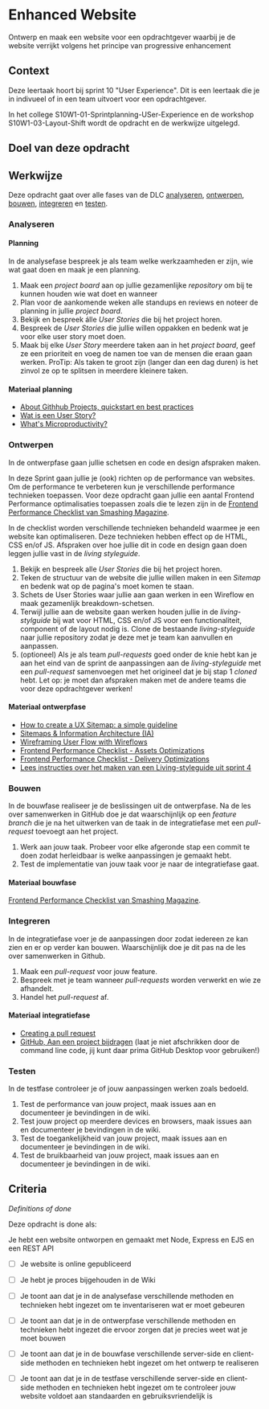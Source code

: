 # Enhanced Website

Ontwerp en maak een website voor een opdrachtgever waarbij je de website verrijkt volgens het principe van progressive enhancement

## Context
Deze leertaak hoort bij sprint 10 "User Experience". Dit is een leertaak die je in indivueel of in een team uitvoert voor een opdrachtgever.

In het college S10W1-01-Sprintplanning-USer-Experience en de workshop S10W1-03-Layout-Shift wordt de opdracht en de werkwijze uitgelegd.


## Doel van deze opdracht

<!-- 
Tot nu toe heb je voornamelijk alleen gewerkt aan server-side code, API's en client-side scripting. Een frontender werkt vaak samen in teams zodat je taken kunt verdelen en grote(re) opdrachten in minder tijd kunt realiseren. 
Als je in een team werkt werk je met meerdere frontenders in één repository samen. Je zult moeten overleggen, afspreken wie waar aan gaat werken, en code en design afspraken maken. Hoe je dat op een goede manier doet leer je in deze sprint. 
-->

## Werkwijze

<!-- 
Je werkt in een team van max. 3 frontenders aan een website voor een opdrachtgever. Zorg er voor dat je duidelijk afspraken maakt en elkaar dagelijks op de hoogte houdt van vorderingen. Samen met jouw team ben je verantwoordelijk voor de planning, het samenwerkingsproces én het eindresultaat. 
-->

Deze opdracht gaat over alle fases van de DLC [analyseren](#analyseren), [ontwerpen](#ontwerpen), [bouwen](#bouwen), [integreren](#integreren) en [testen](#testen).

### Analyseren

<!-- 
In de analysefase wordt besproken hoe jullie willen gaan [samenwerken](#samenwerken), onderzoek je wat jullie gaan maken en maak je een [planning](#planning). 
-->

<!--
#### Samenwerken

 In de analysefase maak je als team afspraken over hoe je gaat samenwerken. 
1. Fork deze leertaak en zet de _repository_ klaar voor het team zodat iedereen met dezelfde codebase kan werken.
3. Vul een Teamcanvas in, begin met het individuele deel en bespreek jouw persoonlijke doelen met je teamgenoten.
4. Vul vervolgens als team de andere vlakken van het Teamcanvas in.
5. Maak afspraken over hoe jullie gaan samenwerken,  leg de afspraken vast in de _wiki_. 
#### Materiaal voor samenwerken

- [How to Collaborate on GitHub](https://code.tutsplus.com/tutorials/how-to-collaborate-on-github--net-34267)
- [download het Team Canvas](https://github.com/fdnd-task/performance-matters-fast-website/blob/main/docs/Teamcanvas.pdf)
- [Lees instructies over het gebruik van het Teamcanvas in de deeltaak uit sprint 1](https://github.com/fdnd-task/your-tribe-team-canvas)
-->


#### Planning
In de analysefase bespreek je als team welke werkzaamheden er zijn, wie wat gaat doen en maak je een planning.

1. Maak een _project board_ aan op jullie gezamenlijke _repository_ om bij te kunnen houden wie wat doet en wanneer
2. Plan voor de aankomende weken alle standups en reviews en noteer de planning in jullie _project board_.
3. Bekijk en bespreek álle _User Stories_ die bij het project horen. 
4. Bespreek de _User Stories_ die jullie willen oppakken en bedenk wat je voor elke user story moet doen.
5. Maak bij elke *User Story* meerdere taken aan in het *project board*, geef ze een prioriteit en voeg de namen toe van de mensen die eraan gaan werken. ProTip: Als taken te groot zijn (langer dan een dag duren) is het zinvol ze op te splitsen in meerdere kleinere taken.

#### Materiaal planning

- [About Githhub Projects, quickstart en best practices](https://docs.github.com/en/issues/planning-and-tracking-with-projects/learning-about-projects/about-projects)
- [Wat is een User Story?](https://agilescrumgroup.nl/wat-is-een-user-story/)
- [What's Microproductivity?](https://blog.trello.com/microproductivity-break-tasks-into-smaller-steps)

### Ontwerpen
In de ontwerpfase gaan jullie schetsen en code en design afspraken maken.

<!-- #### Living Styleguide -->
In deze Sprint gaan jullie je (ook) richten op de performance van websites. Om de performance te verbeteren kun je verschillende performance technieken toepassen.  Voor deze opdracht gaan jullie een aantal Frontend Performance optimalisaties toepassen zoals die te lezen zijn in de [Frontend Performance Checklist van Smashing Magazine](https://www.smashingmagazine.com/2021/01/front-end-performance-2021-free-pdf-checklist/). 

In de checklist worden verschillende technieken behandeld waarmee je een website kan optimaliseren. Deze technieken hebben effect op de HTML, CSS en/of JS. Afspraken over hoe jullie dit in code en design gaan doen leggen jullie vast in de _living styleguide_.

1. Bekijk en bespreek alle _User Stories_ die bij het project horen. 
2. Teken de structuur van de website die jullie willen maken in een _Sitemap_ en bedenk wat op de pagina's moet komen te staan.
3. Schets de User Stories waar jullie aan gaan werken in een Wireflow en maak gezamenlijk breakdown-schetsen.
4. Terwijl jullie aan de website gaan werken houden jullie in de *living-stylguide* bij wat voor HTML, CSS en/of JS voor een functionaliteit, component of de layout nodig is. Clone de bestaande *living-styleguide* naar jullie repository zodat je deze met je team kan aanvullen en aanpassen.
5. (optioneel) Als je als team *pull-requests* goed onder de knie hebt kan je aan het eind van de sprint de aanpassingen aan de *living-styleguide* met een *pull-request* samenvoegen met het origineel dat je bij stap 1 *cloned* hebt. Let op: je moet dan afspraken maken met de andere teams die voor deze opdrachtgever werken!

<!-- 
#### Project voor de opdrachtgever
In de ontwerpfase maak je schetsen voor de taak waar jij nu aan gaat werken. Dit doe je waarschijnlijk meerdere keren per sprint, telkens voor de nieuwe taak waar je aan werkt.

1. Maak ontwerpschetsen, kies zelf het medium wat voor jou het beste werkt maar begin in ieder geval even op papier. Probeer verschillende oplossingen uit maar houd je aan de afspraken in de *living-styleguide*. Je bent klaar als je voor ogen hebt wat je gaat bouwen.
2. Bespreek jouw ontwerp met een teamgenoot, stel eventueel je ontwerp bij op basis van de feedback die je ontvangt. Hint: Maak een issue aan!
3. Documenteer jouw ontwerp in de wiki. 
-->

#### Materiaal ontwerpfase

- [How to create a UX Sitemap: a simple guideline](https://uxdesign.cc/how-to-create-a-ux-sitemap-a-simple-guideline-8786c16f85c1)
- [Sitemaps & Information Architecture (IA)](https://xd.adobe.com/ideas/process/information-architecture/sitemap-and-information-architecture/)
- [Wireframing User Flow with Wireflows](https://balsamiq.com/learn/articles/wireflows/)
- [Frontend Performance Checklist - Assets Optimizations](https://www.smashingmagazine.com/2021/01/front-end-performance-2021-free-pdf-checklist/#assets-optimizations)
- [Frontend Performance Checklist - Delivery Optimizations](https://www.smashingmagazine.com/2021/01/front-end-performance-2021-free-pdf-checklist/#delivery-optimizations)
- [Lees instructies over het maken van een Living-styleguide uit sprint 4](https://github.com/fdnd-task/look-and-feel-living-styleguide/)


### Bouwen
In de bouwfase realiseer je de beslissingen uit de ontwerpfase. Na de les over samenwerken in GitHub doe je dat waarschijnlijk op een *feature branch* die je na het uitwerken van de taak in de integratiefase met een *pull-request* toevoegt aan het project.

1. Werk aan jouw taak. Probeer voor elke afgeronde stap een commit te doen zodat herleidbaar is welke aanpassingen je gemaakt hebt.
2. Test de implementatie van jouw taak voor je naar de integratiefase gaat.


#### Materiaal bouwfase

[Frontend Performance Checklist van Smashing Magazine](https://www.smashingmagazine.com/2021/01/front-end-performance-2021-free-pdf-checklist/).

### Integreren
In de integratiefase voer je de aanpassingen door zodat iedereen ze kan zien en er op verder kan bouwen. Waarschijnlijk doe je dit pas na de les over samenwerken in Github.

1. Maak een *pull-request* voor jouw feature.
2. Bespreek met je team wanneer *pull-requests* worden verwerkt en wie ze afhandelt.
3. Handel het *pull-request* af.

#### Materiaal integratiefase

- [Creating a pull request](https://docs.github.com/en/pull-requests/collaborating-with-pull-requests/proposing-changes-to-your-work-with-pull-requests/creating-a-pull-request)
- [GitHub, Aan een project bijdragen](https://git-scm.com/book/nl/v2/GitHub-Aan-een-project-bijdragen) (laat je niet afschrikken door de command line code, jij kunt daar prima GitHub Desktop voor gebruiken!)

### Testen
In de testfase controleer je of jouw aanpassingen werken zoals bedoeld.

1. Test de performance van jouw project, maak issues aan en documenteer je bevindingen in de wiki.
2. Test jouw project op meerdere devices en browsers, maak issues aan  en documenteer je bevindingen in de wiki.
3. Test de toegankelijkheid van jouw project, maak issues aan  en documenteer je bevindingen in de wiki.
4. Test de bruikbaarheid van jouw project, maak issues aan  en documenteer je bevindingen in de wiki.


## Criteria
*Definitions of done*

Deze opdracht is done als:

<!--
- [ ] Je hebt met een team aan de opdracht van een opdrachtgever gewerkt
- [ ] De planning, samenwerking en teamafspraken zijn gedocumenteerd in de Wiki en project-board
- [ ] Verschillende Frontend Performance technieken zijn toegepast en gedocumenteerd in de *Living-Styleguide*
-->


Je hebt een website ontworpen en gemaakt met Node, Express en EJS en een REST API
- [ ]  Je website is online gepubliceerd
- [ ]  Je hebt je proces bijgehouden in de Wiki
- [ ]  Je toont aan dat je in de analysefase verschillende methoden en technieken hebt ingezet om te inventariseren wat er moet gebeuren
- [ ] Je toont aan dat je in de ontwerpfase verschillende methoden en technieken hebt ingezet die ervoor zorgen dat je precies weet wat je moet bouwen
- [ ] Je toont aan dat je in de bouwfase verschillende server-side en client-side methoden en technieken hebt ingezet om het ontwerp te realiseren
- [ ] Je toont aan dat je in de testfase verschillende server-side en client-side methoden en technieken hebt ingezet om te controleer jouw website voldoet aan standaarden en gebruiksvriendelijk is
 

